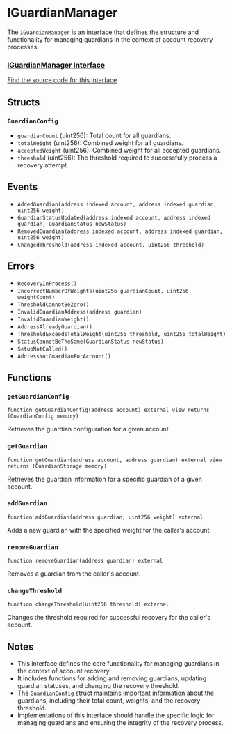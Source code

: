 # IGuardianManager

The `IGuardianManager` is an interface that defines the structure and functionality for managing guardians in the context of account recovery processes.
<div className="row" style={{ marginTop: '2rem', marginBottom: '2rem' }}>
  <div className="col col--12" style={{ marginBottom: '1rem' }}>
    <a href="https://github.com/zkemail/email-recovery/blob/main/src/interfaces/IGuardianManager.sol" target="_blank" className="card-link" style={{ textDecoration: 'none' }}>
      <div className="card" style={{ cursor: 'pointer', padding: '1.5rem 1rem', height: '100%' }}>
        <div className="card__header">
          <h3 style={{ pointerEvents: 'none', marginBottom: '1rem' }}>IGuardianManager Interface</h3>
        </div>
        <div className="card__body">
          <p style={{ pointerEvents: 'none', fontWeight: 'normal' }}>Find the source code for this interface</p>
        </div>
      </div>
    </a>
  </div>
</div>

## Structs

### `GuardianConfig`
- `guardianCount` (uint256): Total count for all guardians.
- `totalWeight` (uint256): Combined weight for all guardians.
- `acceptedWeight` (uint256): Combined weight for all accepted guardians.
- `threshold` (uint256): The threshold required to successfully process a recovery attempt.

## Events

- `AddedGuardian(address indexed account, address indexed guardian, uint256 weight)`
- `GuardianStatusUpdated(address indexed account, address indexed guardian, GuardianStatus newStatus)`
- `RemovedGuardian(address indexed account, address indexed guardian, uint256 weight)`
- `ChangedThreshold(address indexed account, uint256 threshold)`

## Errors

- `RecoveryInProcess()`
- `IncorrectNumberOfWeights(uint256 guardianCount, uint256 weightCount)`
- `ThresholdCannotBeZero()`
- `InvalidGuardianAddress(address guardian)`
- `InvalidGuardianWeight()`
- `AddressAlreadyGuardian()`
- `ThresholdExceedsTotalWeight(uint256 threshold, uint256 totalWeight)`
- `StatusCannotBeTheSame(GuardianStatus newStatus)`
- `SetupNotCalled()`
- `AddressNotGuardianForAccount()`

## Functions

### `getGuardianConfig`
````solidity
function getGuardianConfig(address account) external view returns (GuardianConfig memory)
````

Retrieves the guardian configuration for a given account.

### `getGuardian`
````solidity
function getGuardian(address account, address guardian) external view returns (GuardianStorage memory)
````

Retrieves the guardian information for a specific guardian of a given account.

### `addGuardian`
````solidity
function addGuardian(address guardian, uint256 weight) external
````

Adds a new guardian with the specified weight for the caller's account.

### `removeGuardian`
````solidity
function removeGuardian(address guardian) external
````

Removes a guardian from the caller's account.

### `changeThreshold`
````solidity
function changeThreshold(uint256 threshold) external
````

Changes the threshold required for successful recovery for the caller's account.

## Notes

- This interface defines the core functionality for managing guardians in the context of account recovery.
- It includes functions for adding and removing guardians, updating guardian statuses, and changing the recovery threshold.
- The `GuardianConfig` struct maintains important information about the guardians, including their total count, weights, and the recovery threshold.
- Implementations of this interface should handle the specific logic for managing guardians and ensuring the integrity of the recovery process.
